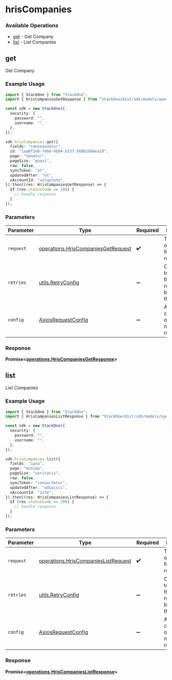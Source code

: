 # hrisCompanies

### Available Operations

* [get](#get) - Get Company
* [list](#list) - List Companies

## get

Get Company

### Example Usage

```typescript
import { StackOne } from "StackOne";
import { HrisCompaniesGetResponse } from "StackOne/dist/sdk/models/operations";

const sdk = new StackOne({
  security: {
    password: "",
    username: "",
  },
});

sdk.hrisCompanies.get({
  fields: "consequuntur",
  id: "1aa6f1e6-74bd-4b04-b157-56082d68ea19",
  page: "tenetur",
  pageSize: "quasi",
  raw: false,
  syncToken: "at",
  updatedAfter: "et",
  xAccountId: "voluptate",
}).then((res: HrisCompaniesGetResponse) => {
  if (res.statusCode == 200) {
    // handle response
  }
});
```

### Parameters

| Parameter                                                                                | Type                                                                                     | Required                                                                                 | Description                                                                              |
| ---------------------------------------------------------------------------------------- | ---------------------------------------------------------------------------------------- | ---------------------------------------------------------------------------------------- | ---------------------------------------------------------------------------------------- |
| `request`                                                                                | [operations.HrisCompaniesGetRequest](../../models/operations/hriscompaniesgetrequest.md) | :heavy_check_mark:                                                                       | The request object to use for the request.                                               |
| `retries`                                                                                | [utils.RetryConfig](../../models/utils/retryconfig.md)                                   | :heavy_minus_sign:                                                                       | Configuration to override the default retry behavior of the client.                      |
| `config`                                                                                 | [AxiosRequestConfig](https://axios-http.com/docs/req_config)                             | :heavy_minus_sign:                                                                       | Available config options for making requests.                                            |


### Response

**Promise<[operations.HrisCompaniesGetResponse](../../models/operations/hriscompaniesgetresponse.md)>**


## list

List Companies

### Example Usage

```typescript
import { StackOne } from "StackOne";
import { HrisCompaniesListResponse } from "StackOne/dist/sdk/models/operations";

const sdk = new StackOne({
  security: {
    password: "",
    username: "",
  },
});

sdk.hrisCompanies.list({
  fields: "ipsa",
  page: "minima",
  pageSize: "veritatis",
  raw: false,
  syncToken: "consectetur",
  updatedAfter: "adipisci",
  xAccountId: "iste",
}).then((res: HrisCompaniesListResponse) => {
  if (res.statusCode == 200) {
    // handle response
  }
});
```

### Parameters

| Parameter                                                                                  | Type                                                                                       | Required                                                                                   | Description                                                                                |
| ------------------------------------------------------------------------------------------ | ------------------------------------------------------------------------------------------ | ------------------------------------------------------------------------------------------ | ------------------------------------------------------------------------------------------ |
| `request`                                                                                  | [operations.HrisCompaniesListRequest](../../models/operations/hriscompanieslistrequest.md) | :heavy_check_mark:                                                                         | The request object to use for the request.                                                 |
| `retries`                                                                                  | [utils.RetryConfig](../../models/utils/retryconfig.md)                                     | :heavy_minus_sign:                                                                         | Configuration to override the default retry behavior of the client.                        |
| `config`                                                                                   | [AxiosRequestConfig](https://axios-http.com/docs/req_config)                               | :heavy_minus_sign:                                                                         | Available config options for making requests.                                              |


### Response

**Promise<[operations.HrisCompaniesListResponse](../../models/operations/hriscompanieslistresponse.md)>**

